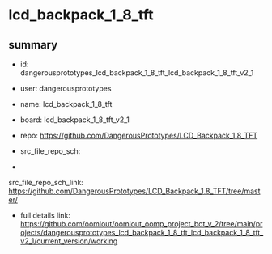 # lcd_backpack_1_8_tft
 
## summary 
* id: dangerousprototypes_lcd_backpack_1_8_tft_lcd_backpack_1_8_tft_v2_1
* user: dangerousprototypes
* name: lcd_backpack_1_8_tft
* board: lcd_backpack_1_8_tft_v2_1
* repo: https://github.com/DangerousPrototypes/LCD_Backpack_1.8_TFT



* src_file_repo_sch: 
*
 src_file_repo_sch_link: https://github.com/DangerousPrototypes/LCD_Backpack_1.8_TFT/tree/master/
* full details link: https://github.com/oomlout/oomlout_oomp_project_bot_v_2/tree/main/projects/dangerousprototypes_lcd_backpack_1_8_tft_lcd_backpack_1_8_tft_v2_1/current_version/working  






